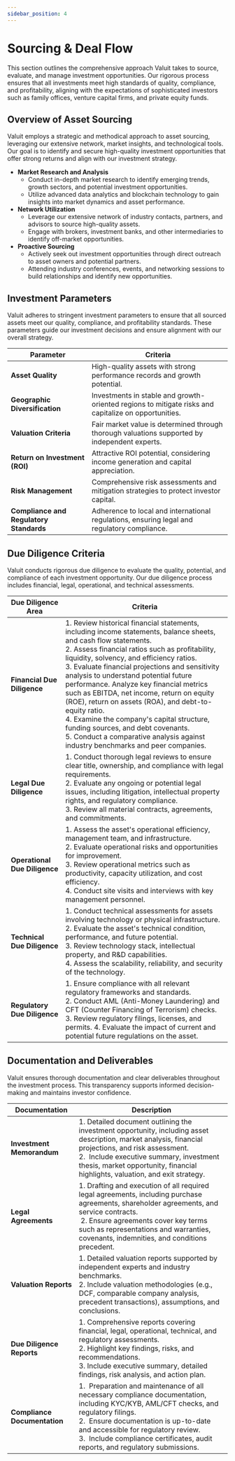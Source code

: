```yaml
---
sidebar_position: 4
---
```


# Sourcing & Deal Flow


This section outlines the comprehensive approach Valuit takes to source, evaluate, and manage investment opportunities. Our rigorous process ensures that all investments meet high standards of quality, compliance, and profitability, aligning with the expectations of sophisticated investors such as family offices, venture capital firms, and private equity funds.

## Overview of Asset Sourcing

Valuit employs a strategic and methodical approach to asset sourcing, leveraging our extensive network, market insights, and technological tools. Our goal is to identify and secure high-quality investment opportunities that offer strong returns and align with our investment strategy.

- **Market Research and Analysis**
    - Conduct in-depth market research to identify emerging trends, growth sectors, and potential investment opportunities.
    - Utilize advanced data analytics and blockchain technology to gain insights into market dynamics and asset performance.
- **Network Utilization**
    - Leverage our extensive network of industry contacts, partners, and advisors to source high-quality assets.
    - Engage with brokers, investment banks, and other intermediaries to identify off-market opportunities.
- **Proactive Sourcing**
    - Actively seek out investment opportunities through direct outreach to asset owners and potential partners.
    - Attending industry conferences, events, and networking sessions to build relationships and identify new opportunities.

## Investment Parameters

Valuit adheres to stringent investment parameters to ensure that all sourced assets meet our quality, compliance, and profitability standards. These parameters guide our investment decisions and ensure alignment with our overall strategy.

| **Parameter** | **Criteria** |
| --- | --- |
| **Asset Quality** | High-quality assets with strong performance records and growth potential. |
| **Geographic Diversification** | Investments in stable and growth-oriented regions to mitigate risks and capitalize on opportunities. |
| **Valuation Criteria** | Fair market value is determined through thorough valuations supported by independent experts. |
| **Return on Investment (ROI)** | Attractive ROI potential, considering income generation and capital appreciation. |
| **Risk Management** | Comprehensive risk assessments and mitigation strategies to protect investor capital. |
| **Compliance and Regulatory Standards** | Adherence to local and international regulations, ensuring legal and regulatory compliance. |

## Due Diligence Criteria

Valuit conducts rigorous due diligence to evaluate the quality, potential, and compliance of each investment opportunity. Our due diligence process includes financial, legal, operational, and technical assessments.

| **Due Diligence Area** | **Criteria** |
| --- | --- |
| **Financial Due Diligence** | 1. Review historical financial statements, including income statements, balance sheets, and cash flow statements. <br/> 2. Assess financial ratios such as profitability, liquidity, solvency, and efficiency ratios. <br/> 3. Evaluate financial projections and sensitivity analysis to understand potential future performance. Analyze key financial metrics such as EBITDA, net income, return on equity (ROE), return on assets (ROA), and debt-to-equity ratio. <br/> 4. Examine the company's capital structure, funding sources, and debt covenants.<br/> 5. Conduct a comparative analysis against industry benchmarks and peer companies. |
| **Legal Due Diligence** | 1. Conduct thorough legal reviews to ensure clear title, ownership, and compliance with legal requirements. <br/> 2. Evaluate any ongoing or potential legal issues, including litigation, intellectual property rights, and regulatory compliance. <br/> 3. Review all material contracts, agreements, and commitments. |
| **Operational Due Diligence** | 1. Assess the asset's operational efficiency, management team, and infrastructure. <br/> 2. Evaluate operational risks and opportunities for improvement. <br/>3. Review operational metrics such as productivity, capacity utilization, and cost efficiency. <br/> 4. Conduct site visits and interviews with key management personnel. |
| **Technical Due Diligence** | 1. Conduct technical assessments for assets involving technology or physical infrastructure. <br/>2. Evaluate the asset's technical condition, performance, and future potential.<br/> 3. Review technology stack, intellectual property, and R&D capabilities. <br/> 4. Assess the scalability, reliability, and security of the technology. |
| **Regulatory Due Diligence** | 1. Ensure compliance with all relevant regulatory frameworks and standards. <br/>2. Conduct AML (Anti-Money Laundering) and CFT (Counter Financing of Terrorism) checks.<br/> 3. Review regulatory filings, licenses, and permits. 4. Evaluate the impact of current and potential future regulations on the asset. |

## Documentation and Deliverables

Valuit ensures thorough documentation and clear deliverables throughout the investment process. This transparency supports informed decision-making and maintains investor confidence.

| **Documentation** | **Description** |
| --- | --- |
| **Investment Memorandum** | 1. Detailed document outlining the investment opportunity, including asset description, market analysis, financial projections, and risk assessment. <br/> 2.  Include executive summary, investment thesis, market opportunity, financial highlights, valuation, and exit strategy. |
| **Legal Agreements** | 1. Drafting and execution of all required legal agreements, including purchase agreements, shareholder agreements, and service contracts. <br/> 2. Ensure agreements cover key terms such as representations and warranties, covenants, indemnities, and conditions precedent. |
| **Valuation Reports** | 1. Detailed valuation reports supported by independent experts and industry benchmarks. <br/> 2. Include valuation methodologies (e.g., DCF, comparable company analysis, precedent transactions), assumptions, and conclusions. |
| **Due Diligence Reports** | 1. Comprehensive reports covering financial, legal, operational, technical, and regulatory assessments.<br/>  2. Highlight key findings, risks, and recommendations. <br/> 3. Include executive summary, detailed findings, risk analysis, and action plan. |
| **Compliance Documentation** | 1.  Preparation and maintenance of all necessary compliance documentation, including KYC/KYB, AML/CFT checks, and regulatory filings. <br/> 2.  Ensure documentation is up-to-date and accessible for regulatory review.<br/>  3.  Include compliance certificates, audit reports, and regulatory submissions. |